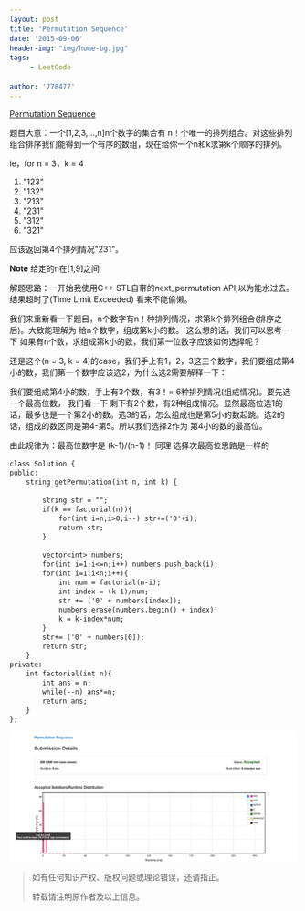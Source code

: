 ```yaml
---
layout: post
title: 'Permutation Sequence'
date: '2015-09-06'
header-img: "img/home-bg.jpg"
tags:
     - LeetCode
     
author: '778477'
---
```



[Permutation Sequence](https://leetcode.com/problems/permutation-sequence/)

题目大意：一个[1,2,3,...,n]n个数字的集合有 n！个唯一的排列组合。对这些排列组合排序我们能得到一个有序的数组，现在给你一个n和k求第k个顺序的排列。

ie，for n = 3，k = 4

1. "123"
2. "132"
3. "213"
4. "231"
5. "312"
6. "321"

应该返回第4个排列情况"231"。

**Note** 给定的n在[1,9]之间

解题思路：一开始我使用C++ STL自带的next_permutation API,以为能水过去。结果超时了(Time Limit Exceeded) 看来不能偷懒。

我们来重新看一下题目，n个数字有n！种排列情况，求第k个排列组合(排序之后)。大致能理解为 给n个数字，组成第k小的数。 这么想的话，我们可以思考一下 如果有n个数，求组成第k小的数，我们第一位数字应该如何选择呢？

还是这个(n = 3, k = 4)的case，我们手上有1，2，3这三个数字，我们要组成第4小的数，我们第一个数字应该选2，为什么选2需要解释一下：

我们要组成第4小的数，手上有3个数，有3！= 6种排列情况(组成情况)。要先选一个最高位数， 我们看一下 剩下有2个数，有2种组成情况。显然最高位选1的话，最多也是一个第2小的数。选3的话，怎么组成也是第5小的数起跳。选2的话，组成的数区间是第4-第5。所以我们选择2作为 第4小的数的最高位。

由此规律为：最高位数字是 (k-1)/(n-1)！
同理 选择次最高位思路是一样的

```
class Solution {
public:
    string getPermutation(int n, int k) {
        
        string str = "";
        if(k == factorial(n)){
            for(int i=n;i>0;i--) str+=('0'+i);
            return str;
        }
        
        vector<int> numbers;
        for(int i=1;i<=n;i++) numbers.push_back(i);
        for(int i=1;i<n;i++){
            int num = factorial(n-i);
            int index = (k-1)/num;
            str += ('0' + numbers[index]);
            numbers.erase(numbers.begin() + index);
            k = k-index*num;
        }
        str+= ('0' + numbers[0]);
        return str;
    }
private:
    int factorial(int n){
        int ans = n;
        while(--n) ans*=n;
        return ans;
    }
};
```

![accepted](https://raw.githubusercontent.com/778477/778477.github.io/master/img/Permutation%20Sequence.png)


> 如有任何知识产权、版权问题或理论错误，还请指正。
>
> 转载请注明原作者及以上信息。